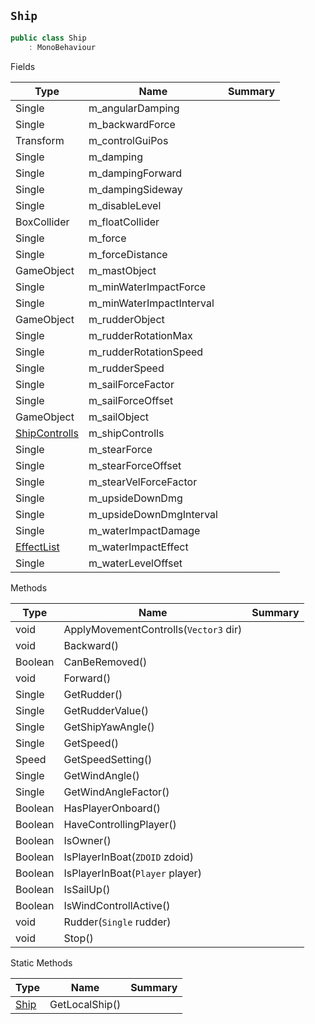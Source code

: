 ## `Ship`

```csharp
public class Ship
    : MonoBehaviour

```

Fields

| Type | Name | Summary | 
| --- | --- | --- | 
| Single | m_angularDamping |  | 
| Single | m_backwardForce |  | 
| Transform | m_controlGuiPos |  | 
| Single | m_damping |  | 
| Single | m_dampingForward |  | 
| Single | m_dampingSideway |  | 
| Single | m_disableLevel |  | 
| BoxCollider | m_floatCollider |  | 
| Single | m_force |  | 
| Single | m_forceDistance |  | 
| GameObject | m_mastObject |  | 
| Single | m_minWaterImpactForce |  | 
| Single | m_minWaterImpactInterval |  | 
| GameObject | m_rudderObject |  | 
| Single | m_rudderRotationMax |  | 
| Single | m_rudderRotationSpeed |  | 
| Single | m_rudderSpeed |  | 
| Single | m_sailForceFactor |  | 
| Single | m_sailForceOffset |  | 
| GameObject | m_sailObject |  | 
| [ShipControlls](./ShipControlls.md) | m_shipControlls |  | 
| Single | m_stearForce |  | 
| Single | m_stearForceOffset |  | 
| Single | m_stearVelForceFactor |  | 
| Single | m_upsideDownDmg |  | 
| Single | m_upsideDownDmgInterval |  | 
| Single | m_waterImpactDamage |  | 
| [EffectList](./EffectList.md) | m_waterImpactEffect |  | 
| Single | m_waterLevelOffset |  | 


Methods

| Type | Name | Summary | 
| --- | --- | --- | 
| void | ApplyMovementControlls(`Vector3` dir) |  | 
| void | Backward() |  | 
| Boolean | CanBeRemoved() |  | 
| void | Forward() |  | 
| Single | GetRudder() |  | 
| Single | GetRudderValue() |  | 
| Single | GetShipYawAngle() |  | 
| Single | GetSpeed() |  | 
| Speed | GetSpeedSetting() |  | 
| Single | GetWindAngle() |  | 
| Single | GetWindAngleFactor() |  | 
| Boolean | HasPlayerOnboard() |  | 
| Boolean | HaveControllingPlayer() |  | 
| Boolean | IsOwner() |  | 
| Boolean | IsPlayerInBoat(`ZDOID` zdoid) |  | 
| Boolean | IsPlayerInBoat(`Player` player) |  | 
| Boolean | IsSailUp() |  | 
| Boolean | IsWindControllActive() |  | 
| void | Rudder(`Single` rudder) |  | 
| void | Stop() |  | 


Static Methods

| Type | Name | Summary | 
| --- | --- | --- | 
| [Ship](./Ship.md) | GetLocalShip() |  | 


